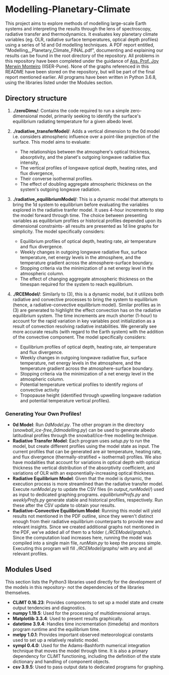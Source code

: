 # Modelling-Planetary-Climate
This project aims to explore methods of modelling large-scale Earth systems and interpreting the results through the lens of spectroscopy, radiative transfer and thermodynamics. It evaluates key planetary climate variables (eg. OLR, radiative surface temperatures, optical depth profiles) using a series of 1d and 0d modelling techniques.  A PDF report entitled, "Modelling__Planetary_Climate_FINAL.pdf", documenting and explaining our results can be found in the root directory of the repository. All problems in this repository have been completed under the guidance of [Ass. Prof. Joy Merwin Monteiro](https://joymonteiro.github.io) (IISER-Pune). None of the graphs referenced in this README have been stored on the repository, but will be part of the final report mentioned earlier. All programs have been written in Python 3.6.8, using the libraries listed under the Modules section.

## Directory structure
1. **./zeroDims/**: Contains the code required to run a simple zero-dimensional model, primarily seeking to identify the surface's equilibrium radiating temperature for a given albedo level.

2. **./radiative_transferModel/**: Adds a vertical dimension to the 0d model i.e. considers atmospheric influence over a point-like projection of the surface. This model aims to evaluate:
    * The relationships between the atmosphere's optical thickness, absorptivity, and the planet's outgoing longwave radiative flux intensity,
    * The vertical profiles of longwave optical depth, heating rates, and flux divergence,
    * Their converse isothermal profiles. 
    * The effect of doubling aggregate atmospheric thickness on the system's outgoing longwave radiation. 


3. **./radiative_equilibriumModel/**: This is a dynamic model that attempts to bring the 1d system to equilibrium before evaluating the variables explored in the radiative tranfer model. It uses 4-hour increments to step the model forward through time. The choice between presenting variables as equilibrium profiles or historical profiles depended upon its dimensional constraints- all results are presented as 1d line graphs for simplicity. The model specifically considers:
    * Equilibrium profiles of optical depth, heating rate, air temperature and flux divergence. 
    * Weekly changes in outgoing longwave radiative flux, surface temperature, net energy levels in the atmosphere, and the temperature gradient across the atmosphere-surface boundary. 
    * Stopping criteria via the minimization of a net energy level in the atmospheric column.
    * The effect of changing aggregate atmospheric thickness on the timespan required for the system to reach equilibrium. 

4. **./RCEModel/**: Similarly to (3), this is a dynamic model, but it utilizes both radiative and convective processes to bring the system to equilibrium (hence, a radiative-convective equilibrium model). Similar profiles as in (3) are generated to highlight the effect convection has on the radiative equilibrium system. The time increments are much shorter (1-hour) to account for the rapid variation in key variables post initialization as a result of convection resolving radiative instabilities. We generally see more accurate results (with regard to the Earth system) with the addition of the convective component. The model specifically considers:
   * Equilibrium profiles of optical depth, heating rate, air temperature and flux divergence.
   *  Weekly changes in outgoing longwave radiative flux, surface temperature, net energy levels in the atmosphere, and the temperature gradient across the atmosphere-surface boundary.
   *  Stopping criteria via the minimization of a net energy level in the atmospheric column.
   *  Potential temperature vertical profiles to identify regions of convective activity
   *  Tropopause height (identified through upwelling longwave radiation and potential temperature vertical profiles).

### Generating Your Own Profiles! ###
  * **0d Model**: Run *0dModel.py*. The other program in the directory (*snowball_ice-free_0dmodelling.py*) can be used to generate albedo latitudinal profiles through the snowball/ice-free modelling technique.
  * **Radiative Transfer Model**: Each program uses *setup.py* to run the model, but create different profiles using the model state as input. The current profiles that can be generated are air temperature, heating rate, and flux divergence (thermally-stratified + isothermal) profiles. We also have modalities that account for variations in optical depth with optical thickness the vertical distribution of the absorptivity coefficient, and variations of OLR with an exponentially-increasing optical thickness.
  * **Radiative Equilibrium Model**: Given that the model is dynamic, the execution process is more streamlined than the radiative transfer model. Execute *runModel.py* to update the CSV files (in *output_runModel/*) used as input to dedicated graphing programs. *equilibriumProfs.py* and *weeklyProfs.py* generate stable and historical profiles, respectively. Run these after the CSV update to obtain your results.
  * **Radiative-Convective Equilibrium Model**: Running this model will yield results not mentioned in the PDF outline, since they weren't distinct enough from their radiative equilibrium counterparts to provide new and relevant insights. Since we created additional graphs not mentioned in the PDF, we've added all of them to a folder (*./RCEModel/graphs/*). Since the computation load increases here, running the model was compiled into a single main file, *runMain.py* to keep the process simple. Executing this program will fill *./RCEModel/graphs/* with any and all relevant profiles.


## Modules Used ##
This section lists the Python3 libraries used directly for the development of the models in this repository- not the dependencies of the libraries themselves. 
* **CLiMT 0.16.23**: Provides components to set up a model state and create output tendencies and diagnostics.
* **numpy 1.19.5**: Used for the processing of multidimensional arrays.
* **Matplotlib 3.3.4**: Used to present results graphically.
* **datetime 3.9.4**: Handles time incrementation (timedelta) and monitors program runtime and the equilibrium time. 
* **metpy 1.0.1**: Provides important observed meteorological constants used to set up a relatively realistic model.
* **sympl 0.4.0**: Used for the Adams-Bashforth numerical integration technique that moves the model through time. It is also a primary dependency for CLiMT functioning, including the definition of the state dictionary and handling of component objects.
* **csv 3.9.5**: Used to pass output data to dedicated programs for graphing.
